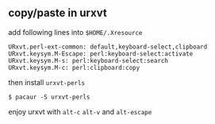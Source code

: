 
copy/paste in urxvt
------------------------------------

add following lines into `$HOME/.Xresource`

    URxvt.perl-ext-common: default,keyboard-select,clipboard
    URxvt.keysym.M-Escape: perl:keyboard-select:activate
    URxvt.keysym.M-s: perl:keyboard-select:search
    URxvt.keysym.M-c: perl:clipboard:copy

then install `urxvt-perls`

    $ pacaur -S urxvt-perls

enjoy urxvt with `alt-c` `alt-v` and `alt-escape`
